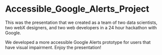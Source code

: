 # Accessible_Google_Alerts_Project
This was the presentation that we created as a team of two data scientists, two webX designers, and two web developers in a 24 hour hackathon with Google. 

We developed a more accessible Google Alerts prototype for users that have visual impairment. Enjoy the presentation!
